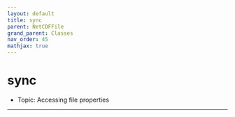 ```yaml
---
layout: default
title: sync
parent: NetCDFFile
grand_parent: Classes
nav_order: 45
mathjax: true
---
```


#  sync

- Topic: Accessing file properties


---

